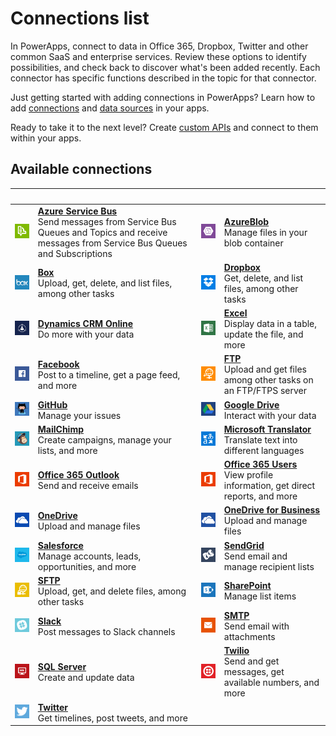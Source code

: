 <properties
	pageTitle="List of connections | Microsoft PowerApps"
	description="Overview of all the available connections you can use to build PowerApps"
	services=""
	suite="powerapps"
	documentationCenter=""
	authors="AFTOwen"
	manager="erikre"
	editor=""
    tags=""/>

<tags
	ms.service="powerapps"
	ms.workload="na"
	ms.tgt_pltfrm="na"
	ms.devlang="na"
	ms.topic="article"
	ms.date="06/06/2016"
	ms.author="anneta"/>

# Connections list

In PowerApps, connect to data in Office 365, Dropbox, Twitter and other common SaaS and enterprise services. Review these options to identify possibilities, and check back to discover what's been added recently. Each connector has specific functions described in the topic for that connector.

Just getting started with adding connections in PowerApps? Learn how to add [connections](add-manage-connections.md) and [data sources](add-data-connection.md) in your apps.

Ready to take it to the next level? Create [custom APIs](register-custom-api.md) and connect to them within your apps.

## Available connections ##
|&nbsp;|&nbsp;|&nbsp;|&nbsp;|
|---|---|---|---|
| ![API icon](./media/connections-list/servicebusicon.png) | [**Azure Service Bus**](./connections/connection-azure-servicebus.md)<br/>Send messages from Service Bus Queues and Topics and receive messages from Service Bus Queues and Subscriptions | ![API Icon](./media/connections-list/blobicon.png) | [**AzureBlob**](./connections/connection-azure-blob.md)<br/>Manage files in your blob container |
| ![API Icon](./media/connections-list/boxicon.png) | [**Box**](./connections/cloud-storage-blob-connections.md)<br/>Upload, get, delete, and list files, among other tasks| ![API Icon](./media/connections-list/dropboxicon.png) | [**Dropbox**](./connections/cloud-storage-blob-connections.md)<br/>Get, delete, and list files, among other tasks |
| ![API Icon](./media/connections-list/dynamicscrmicon.png) | [**Dynamics CRM Online**](./connections/connection-dynamics-crmonline.md)<br/>Do more with your data | ![API Icon](./media/connections-list/excelicon.png) | [**Excel**](./connections/connection-excel.md)<br/>Display data in a table, update the file, and more |
| ![API Icon](./media/connections-list/facebookicon.png) | [**Facebook**](./connections/connection-facebook.md)<br/>Post to a timeline, get a page feed, and more| ![API Icon](./media/connections-list/ftpicon.png) | [**FTP**](./connections/connection-ftp.md)<br/>Upload and get files among other tasks on an FTP/FTPS server |
| ![API Icon](./media/connections-list/githubicon.png) | [**GitHub**](./connections/connection-github.md)<br/>Manage your issues | ![API Icon](./media/connections-list/googledriveicon.png) | [**Google Drive**](./connections/cloud-storage-blob-connections.md)<br/>Interact with your data |
| ![API Icon](./media/connections-list/mailchimpicon.png) | [**MailChimp**](./connections/connection-mailchimp.md)<br/>Create campaigns, manage your lists, and more | ![API Icon](./media/connections-list/translatoricon.png) | [**Microsoft Translator**](./connections/connection-microsoft-translator.md)<br/>Translate text into different languages |
| ![API Icon](./media/connections-list/office365icon.png) | [**Office 365 Outlook**](./connections/connection-office365-outlook.md)<br/>Send and receive emails | ![API Icon](./media/connections-list/office365icon.png) | [**Office 365 Users**](./connections/connection-office365-users.md)<br/>View profile information, get direct reports, and more |
| ![API Icon](./media/connections-list/onedriveicon.png) | [**OneDrive**](./connections/cloud-storage-blob-connections.md)<br/>Upload and manage files | ![API Icon](./media/connections-list/onedriveforbusinessicon.png) | [**OneDrive for Business**](./connections/cloud-storage-blob-connections.md)<br/>Upload and manage files |
| ![API Icon](./media/connections-list/salesforceicon.png) | [**Salesforce**](./connections/connection-salesforce.md)<br/>Manage accounts, leads, opportunities, and more | ![API Icon](./media/connections-list/sendgridicon.png) | [**SendGrid**](./connections/connection-sendgrid.md)<br/>Send email and manage recipient lists |
| ![API Icon](./media/connections-list/sftpicon.png) | [**SFTP**](./connections/connection-sftp.md)<br/>Upload, get, and delete files, among other tasks | ![API Icon](./media/connections-list/sharepointicon.png) | [**SharePoint**](./connections/connection-sharepoint-online.md)<br/>Manage list items |
| ![API Icon](./media/connections-list/slackicon.png) | [**Slack**](./connections/connection-slack.md)<br/>Post messages to Slack channels | ![API Icon](./media/connections-list/smtpicon.png) | [**SMTP**](./connections/connection-smtp.md)<br/>Send email with attachments|
| ![API Icon](./media/connections-list/sqlicon.png) | [**SQL Server**](./connections/connection-azure-sqldatabase.md)<br/>Create and update data| ![API Icon](./media/connections-list/twilioicon.png) | [**Twilio**](./connections/connection-twilio.md)<br/>Send and get messages, get available numbers, and more |
| ![API Icon](./media/connections-list/twittericon.png) | [**Twitter**](./connections/connection-twitter.md)<br/>Get timelines, post tweets, and more |
